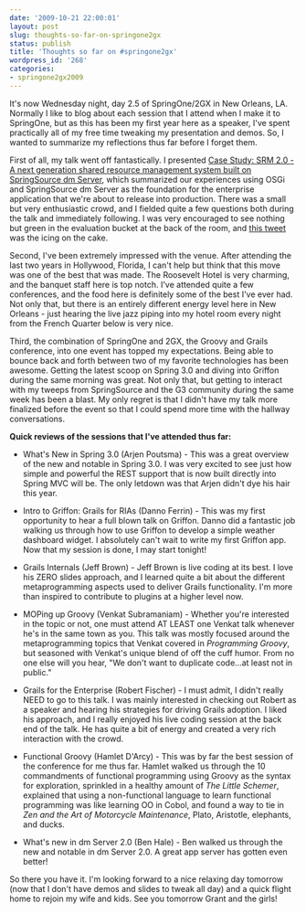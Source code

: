 ```yaml
---
date: '2009-10-21 22:00:01'
layout: post
slug: thoughts-so-far-on-springone2gx
status: publish
title: 'Thoughts so far on #springone2gx'
wordpress_id: '268'
categories:
- springone2gx2009
---
```


It's now Wednesday night, day 2.5 of SpringOne/2GX in New Orleans, LA. Normally I like to blog about each session that I attend when I make it to SpringOne, but as this has been my first year here as a speaker, I've spent practically all of my free time tweaking my presentation and demos. So, I wanted to summarize my reflections thus far before I forget them.

First of all, my talk went off fantastically. I presented [Case Study: SRM 2.0 - A next generation shared resource management system built on SpringSource dm Server](http://www.springone2gx.com/conference/new_orleans/2009/10/session?id=15651), which summarized our experiences using OSGi and SpringSource dm Server as the foundation for the enterprise application that we're about to release into production. There was a small but very enthusiastic crowd, and I fielded quite a few questions both during the talk and immediately following. I was very encouraged to see nothing but green in the evaluation bucket at the back of the room, and [this tweet](http://twitter.com/sudr/status/5056103019) was the icing on the cake.

Second, I've been extremely impressed with the venue. After attending the last two years in Hollywood, Florida, I can't help but think that this move was one of the best that was made. The Roosevelt Hotel is very charming, and the banquet staff here is top notch. I've attended quite a few conferences, and the food here is definitely some of the best I've ever had. Not only that, but there is an entirely different energy level here in New Orleans - just hearing the live jazz piping into my hotel room every night from the French Quarter below is very nice.

Third, the combination of SpringOne and 2GX, the Groovy and Grails conference, into one event has topped my expectations. Being able to bounce back and forth between two of my favorite technologies has been awesome. Getting the latest scoop on Spring 3.0 and diving into Griffon during the same morning was great. Not only that, but getting to interact with my tweeps from SpringSource and the G3 community during the same week has been a blast. My only regret is that I didn't have my talk more finalized before the event so that I could spend more time with the hallway conversations.

**Quick reviews of the sessions that I've attended thus far:**



   
  * What's New in Spring 3.0 (Arjen Poutsma) - This was a great overview of the new and notable in Spring 3.0. I was very excited to see just how simple and powerful the REST support that is now built directly into Spring MVC will be. The only letdown was that Arjen didn't dye his hair this year.

   
  * Intro to Griffon: Grails for RIAs (Danno Ferrin) - This was my first opportunity to hear a full blown talk on Griffon. Danno did a fantastic job walking us through how to use Griffon to develop a simple weather dashboard widget. I absolutely can't wait to write my first Griffon app. Now that my session is done, I may start tonight!

   
  * Grails Internals (Jeff Brown) - Jeff Brown is live coding at its best. I love his ZERO slides approach, and I learned quite a bit about the different metaprogramming aspects used to deliver Grails functionality. I'm more than inspired to contribute to plugins at a higher level now.

  
  * MOPing up Groovy (Venkat Subramaniam) - Whether you're interested in the topic or not, one must attend AT LEAST one Venkat talk whenever he's in the same town as you. This talk was mostly focused around the metaprogramming topics that Venkat covered in _Programming Groovy_, but seasoned with Venkat's unique blend of off the cuff humor. From no one else will you hear, "We don't want to duplicate code...at least not in public."

   
  * Grails for the Enterprise (Robert Fischer) - I must admit, I didn't really NEED to go to this talk. I was mainly interested in checking out Robert as a speaker and hearing his strategies for driving Grails adoption. I liked his approach, and I really enjoyed his live coding session at the back end of the talk. He has quite a bit of energy and created a very rich interaction with the crowd.

  
  * Functional Groovy (Hamlet D'Arcy) - This was by far the best session of the conference for me thus far. Hamlet walked us through the 10 commandments of functional programming using Groovy as the syntax for exploration, sprinkled in a healthy amount of _The Little Schemer_, explained that using a non-functional language to learn functional programming was like learning OO in Cobol, and found a way to tie in _Zen and the Art of Motorcycle Maintenance_, Plato, Aristotle, elephants, and ducks.

   
  * What's new in dm Server 2.0 (Ben Hale) - Ben walked us through the new and notable in dm Server 2.0. A great app server has gotten even better!



So there you have it. I'm looking forward to a nice relaxing day tomorrow (now that I don't have demos and slides to tweak all day) and a quick flight home to rejoin my wife and kids. See you tomorrow Grant and the girls!

